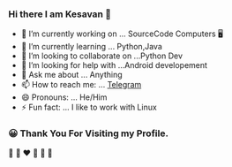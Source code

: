 ### Hi there I am Kesavan 👋

- 🔭 I’m currently working on ... SourceCode Computers :desktop_computer:
- 🌱 I’m currently learning ... Python,Java
- 👯 I’m looking to collaborate on ...Python Dev
- 🤔 I’m looking for help with ...Android developement 
- 💬 Ask me about ... Anything
- 📫 How to reach me: ... [Telegram](https://t.me/the_cyberghost)
- 😄 Pronouns: ... He/Him
- ⚡ Fun fact: ... I like to work with Linux
 ### :grinning: Thank You For Visiting my Profile.
 :yellow_heart: :blue_heart: :heart: :orange_heart: :green_heart: :purple_heart:
